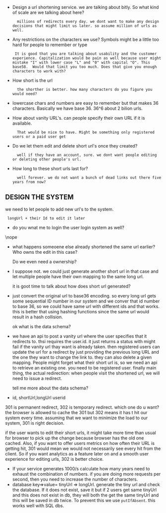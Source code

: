 - Design a url shortening service. we are talking about bitly. So what kind of scale are we talking about here?

        millions of redirects every day. we dont want to make any design decisions that might limit us later. so assume million of urls as well.

- Any restrictions on the characters we use? Symbols might be a little too hard for people to remember or type

       It is good that you are talking about usability and the customer experience. Capitalization would be pain as well because user might mistake "I" with lower case "L" and "0" with capital "O". This base58.  Would that limit you too much. Does that give you enough characters to work with?

- How short is the url

        the shorther is better. how many characters do you figure you would need?

- lowercase chars and numbers are easy to remember but that makes 36 characters. Basically we have base 36. 36^6 about 2 bilion urls.

- How about vanity URL's. can people specify their own URL if it is available.

        That would be nice to have. Might be something only registered users or a paid user get

- Do we let them edit and delete short url's once they created?

        well if they have an account, sure. we dont want people editing or deleting other people's url.

- How long to these short urls last for?

        well forever. we do not want a bunch of dead links out there five years from now?

## DESIGN THE SYSTEM

we need to let people to add new url's to the system.

     longUrl + their Id to edit it later

- do you wnat me to login the user login system as well?

\nope

- what happens someoene else already shortened the same url earlier? Who owns the edit in this case?

  Do we even need a ownership?

- I suppose not. we could just generate another short url in that case and let multiple people have their own mapping to the same long url.

  it is goot time to talk about how does short url generated?

- just convert the original url to base36 encoding. so every long url gets some sequential ID number in our system and we conver that id number to base 36, so we could have same url with different ids and that works. this is better that using hashing functions since the same url would result in a hash collision.

  ok what is the data schema?

- we have an api to post a vanity url where the user specifies that it redirects to. thsi requires the user.id. it just returns a status with might fail if the vanity url thay want is already taken. then registered users can update the url for a redirect by just providing the previous long URL and the one they want to change the link to. they can also delete a given mapping. People might forget what their short url is, so we need an api to retrieve an existing one. you need to be registered user. finally main thing, the actual redirection: when people visit the shortened url, we will need to issue a redirect.

  tell me more about the data schema?

- id, shortUrl,longUrl userid

301 is permanent redirect, 302 is temporary redirect. which one do u want? the browser is allowed to cache the 301 but 302 means it has t hit our system every time. assuming that we want to minimize the load to our system, 301 is right decision.

if the user wants to edit their short urls, it might take more time than usual for browser to pick up the change because browser has the old one cached. Also, if you want to offer users metrics on how often their URL is getting hit, 301 would mean we would not necessarily see every hit from the client. So if you want analytics as a feature later on and a smooth user experience for editing urls, 302 is better choice.

- If your service generates 1000/s calculate how many years need to exhaust the combination of numbers. if you are doing more requests per second, then you need to increase the number of characters.
- database key=>value= tinyUrl => longUrl. generate the tiny url and check the database. If it does not exist, save it but if 2 users get same tinyUrl and this does not exist in db, they will both the get the same tinyUrl and this will be saved in db twice. To prevent this we use `putIfAbsent`. this works well with SQL dbs.

